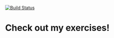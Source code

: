 [![Build Status](https://travis-ci.com/nelidiakonidze/js-training.svg?branch=master)](https://travis-ci.com/nelidiakonidze/js-training)


# Check out my exercises!